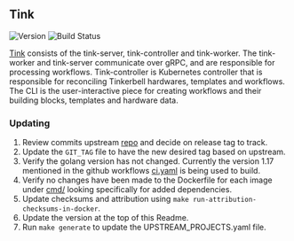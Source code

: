 ## **Tink**
![Version](https://img.shields.io/badge/version-v0.8.0-blue)
![Build Status](https://codebuild.us-west-2.amazonaws.com/badges?uuid=eyJlbmNyeXB0ZWREYXRhIjoiUmxrMmd4b2N6dk02TDRPVlVXQ1N3aEhsRzAxWFBtZ1Y1VVNXWEtVZlVNS0tkQlZ4MHFuNXJiWld0ZFMvVzVmMzZxWjhKK3FERWdQeEV6RWd6WFZBcGM0PSIsIml2UGFyYW1ldGVyU3BlYyI6ImEvZEhCemJsQXJWZXVmc2kiLCJtYXRlcmlhbFNldFNlcmlhbCI6MX0%3D&branch=main)

[Tink](https://github.com/tinkerbell/tink) consists of the tink-server, tink-controller and tink-worker. The tink-worker and tink-server communicate over gRPC, and are responsible for processing workflows. Tink-controller is Kubernetes controller that is responsible for reconciling Tinkerbell hardwares, templates and workflows. The CLI is the user-interactive piece for creating workflows and their building blocks, templates and hardware data.

### Updating

1. Review commits upstream [repo](https://github.com/tinkerbell/tink) and decide on release tag to track. 
1. Update the `GIT_TAG` file to have the new desired tag based on upstream.
1. Verify the golang version has not changed. Currently the version 1.17 mentioned in the github workflows [ci.yaml](https://github.com/tinkerbell/tink/blob/main/.github/workflows/ci.yaml) is being used to build.
1. Verify no changes have been made to the Dockerfile for each image under [cmd/<image-name>](https://github.com/tinkerbell/tink/tree/main/cmd) looking specifically for added dependencies.
1. Update checksums and attribution using `make run-attribution-checksums-in-docker`.
1. Update the version at the top of this Readme.
1. Run `make generate` to update the UPSTREAM_PROJECTS.yaml file.
